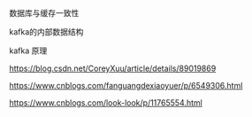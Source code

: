 

数据库与缓存一致性



kafka的内部数据结构

kafka 原理









https://blog.csdn.net/CoreyXuu/article/details/89019869



https://www.cnblogs.com/fanguangdexiaoyuer/p/6549306.html



https://www.cnblogs.com/look-look/p/11765554.html